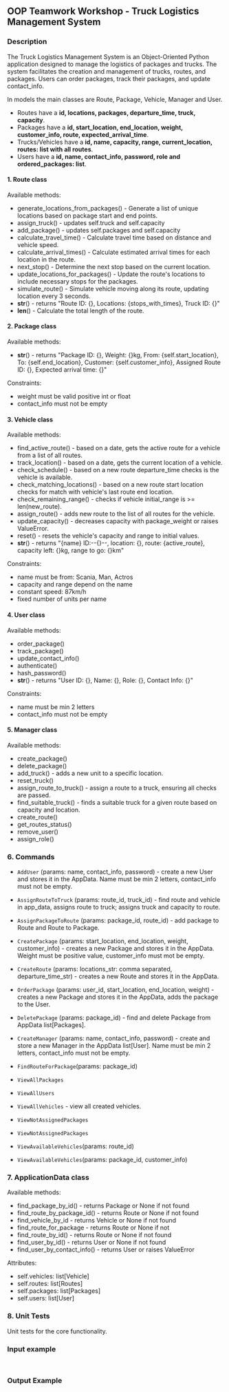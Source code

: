 
## OOP Teamwork Workshop - Truck Logistics Management System

### Description
The Truck Logistics Management System is an Object-Oriented Python application designed to manage the logistics of packages and trucks. The system facilitates the creation and management of trucks, routes, and packages. Users can order packages, track their packages, and update contact_info.

In models the main classes are Route, Package, Vehicle, Manager and User.

- Routes have a **id, locations, packages, departure_time, truck, capacity**.
- Packages have a **id, start_location, end_location, weight, customer_info, route, expected_arrival_time**.
- Trucks/Vehicles have a **id, name, capacity, range, current_location, routes: list with all routes**.
- Users have a **id, name, contact_info, password, role and ordered_packages: list**.


#### 1. Route class
Available methods:
- generate_locations_from_packages() - Generate a list of unique locations based on package start and end points.
- assign_truck() - updates self.truck and self.capacity
- add_package() - updates self.packages and self.capacity
- calculate_travel_time() - Calculate travel time based on distance and vehicle speed.
- calculate_arrival_times() - Calculate estimated arrival times for each location in the route.
- next_stop() - Determine the next stop based on the current location.
- update_locations_for_packages() - Update the route's locations to include necessary stops for the packages.
- simulate_route() - Simulate vehicle moving along its route, updating location every 3 seconds.
- __str__() - returns "Route ID: {}, Locations: {stops_with_times}, Truck ID: {}"
- __len__() - Calculate the total length of the route.


#### 2. Package class
Available methods:
- __str__() - returns "Package ID: {}, Weight: {}kg, From: {self.start_location}, To: {self.end_location}, Customer: {self.customer_info}, Assigned Route ID: {}, Expected arrival time: {}"

Constraints:
- weight must be valid positive int or float
- contact_info must not be empty


#### 3. Vehicle class
Available methods:
- find_active_route() - based on a date, gets the active route for a vehicle from a list of all routes. 
- track_location() - based on a date, gets the current location of a vehicle.
- check_schedule() - based on a new route departure_time checks is the vehicle is available.
- check_matching_locations() - based on a new route start location checks for match with vehicle's last route end location.
- check_remaining_range() - checks if vehicle initial_range is >= len(new_route).
- assign_route() - adds new route to the list of all routes for the vehicle. 
- update_capacity() - decreases capacity with package_weight or raises ValueError.
- reset() - resets the vehicle's capacity and range to initial values.
- __str__() - returns "{name} ID:--{}--, location: {}, route: {active_route}, capacity left: {}kg, range to go: {}km"

Constraints:
- name must be from: Scania, Man, Actros
- capacity and range depend on the name
- constant speed: 87km/h
- fixed number of units per name


#### 4. User class
Available methods:
- order_package()
- track_package()
- update_contact_info()
- authenticate()
- hash_password()
- __str__() - returns "User ID: {}, Name: {}, Role: {}, Contact Info: {}"

Constraints:
- name must be min 2 letters
- contact_info must not be empty


#### 5. Manager class
Available methods:
- create_package()
- delete_package()
- add_truck() - adds a new unit to a specific location.
- reset_truck()
- assign_route_to_truck() - assign a route to a truck, ensuring all checks are passed.
- find_suitable_truck() - finds a suitable truck for a given route based on capacity and location.
- create_route()
- get_routes_status()
- remove_user()
- assign_role()


### 6. Commands

- `AddUser` (params: name, contact_info, password) - create a new User and stores it in the AppData. Name must be min 2 letters, contact_info must not be empty.

- `AssignRouteToTruck` (params: route_id, truck_id) - find route and vehicle in app_data, assigns route to truck; assigns truck and capacity to route.

- `AssignPackageToRoute` (params: package_id, route_id) - add package to Route and Route to Package.

- `CreatePackage` (params: start_location, end_location, weight, customer_info) - creates a new Package and stores it in the AppData. Weight must be positive value, customer_info must mot be empty.

- `CreateRoute` (params: locations_str: comma separated, departure_time_str) - creates a new Route and stores it in the AppData.

- `OrderPackage` (params: user_id, start_location, end_location, weight) - creates a new Package and stores it in the AppData, adds the package to the User.

- `DeletePackage` (params: package_id) - find and delete Package from AppData list[Packages].

- `CreateManager` (params: name, contact_info, password) - create and store a new Manager in the AppData list[User]. Name must be min 2 letters, contact_info must not be empty.

- `FindRouteForPackage`(params: package_id)

- `ViewAllPackages`

- `ViewAllUsers`

- `ViewAllVehicles` - view all created vehicles.

- `ViewNotAssignedPackages`

- `ViewNotAssignedPackages`

- `ViewAvailableVehicles`(params: route_id)

- `ViewAvailableVehicles`(params: package_id, customer_info)


### 7. ApplicationData class
Available methods:
- find_package_by_id() - returns Package or None if not found
- find_route_by_package_id() - returns Route or None if not found
- find_vehicle_by_id - returns Vehicle or None if not found
- find_route_for_package - returns Route or None if not 
- find_route_by_id() - returns Route or None if not found
- find_user_by_id() - returns User or None if not found
- find_user_by_contact_info() - returns User or raises ValueError

Attributes:
- self.vehicles: list[Vehicle]
- self.routes: list[Routes]
- self.packages: list[Packages]
- self.users: list[User]

### 8. Unit Tests
Unit tests for the core functionality.


### Input example

```


```

### Output Example

```


```

